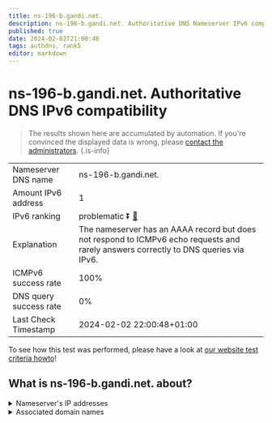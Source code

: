 ```yaml
---
title: ns-196-b.gandi.net.
description: ns-196-b.gandi.net. Authoritative DNS Nameserver IPv6 compatibility
published: true
date: 2024-02-02T21:00:48
tags: authdns, rank5
editor: markdown
---
```


# ns-196-b.gandi.net. Authoritative DNS IPv6 compatibility

> The results shown here are accumulated by automation. If you're convinced the displayed data is wrong, please [contact the administrators](/howto/chat). 
{.is-info}




|   |   |
| - | - |
| Nameserver DNS name | ns-196-b.gandi.net.
| Amount IPv6 address | 1
| IPv6 ranking | problematic :arrow_double_down: [🔗](/howto/ranking) |
| Explanation | The nameserver has an AAAA record but does not respond to ICMPv6 echo requests and rarely answers correctly to DNS queries via IPv6. |
| ICMPv6 success rate | 100%|
| DNS query success rate | 0% |
| Last Check Timestamp | 2024-02-02 22:00:48+01:00 |

To see how this test was performed, please have a look at [our website test criteria howto](/howto/testcriteria/authdns)!


## What is ns-196-b.gandi.net. about?




<details>
<summary>Nameserver's IP addresses</summary>

2001:4b98:aaab::c5

</details>



<details>
<summary>Associated domain names</summary>

www.peugeot.com

</details>

